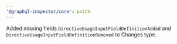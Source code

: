 ```yaml
---
'@graphql-inspector/core': patch
---
```


Added missing fields `DirectiveUsageInputFieldDefinitionAdded` and
`DirectiveUsageInputFieldDefinitionRemoved` to Changes type.
